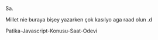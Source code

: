 Sa. 


Millet nie buraya bişey yazarken çok kasılyo aga raad olun .d


Patika-Javascript-Konusu-Saat-Odevi

<!---
Scrollex/Scrollex is a ✨ special ✨ repository because its `README.md` (this file) appears on your GitHub profile.
You can click the Preview link to take a look at your changes.
--->

